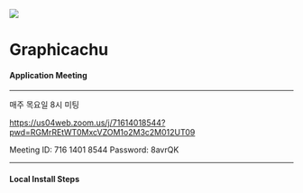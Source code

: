 ![](https://miro.medium.com/max/700/1*If2Wlp49ta9UZhRBj0ZWkw.png)


# Graphicachu

#### Application Meeting
---
매주 목요일 8시 미팅

https://us04web.zoom.us/j/71614018544?pwd=RGMrREtWT0MxcVZOM1o2M3c2M012UT09

Meeting ID: 716 1401 8544
Password: 8avrQK

---

#### Local Install Steps
